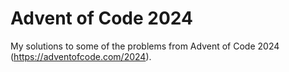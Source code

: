 # Advent of Code 2024

My solutions to some of the problems from Advent of Code 2024 (https://adventofcode.com/2024).
